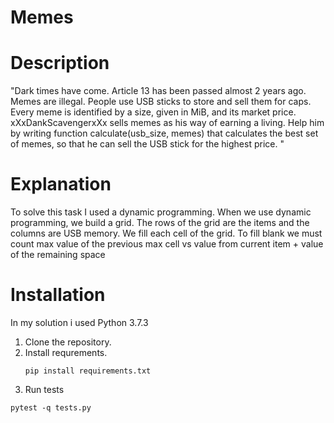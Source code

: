 # Memes

# Description

"Dark times have come. Article 13 has been passed almost 2 years ago. Memes are illegal.
People use USB sticks to store and sell them for caps. Every meme is identified by a size,
given in MiB, and its market price. xXxDankScavengerxXx sells memes as his way of
earning a living. Help him by writing function calculate(usb_size, memes) that
calculates the best set of memes, so that he can sell the USB stick for the highest price.
"

# Explanation
To solve this task I used a dynamic programming.
When we use dynamic programming, we build a grid.
The rows of the grid are the items and the columns are USB memory.
We fill each cell of the grid. To fill blank we must count max value of the previous max cell vs
value from current item + value of the remaining space


# Installation 
In my solution i used Python 3.7.3

1. Clone the repository.
2. Install requrements.
   ```
   pip install requirements.txt
   ```
3. Run tests

```pytest -q tests.py```
